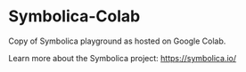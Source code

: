 # Symbolica-Colab

Copy of Symbolica playground as hosted on Google Colab.

Learn more about the Symbolica project: https://symbolica.io/

